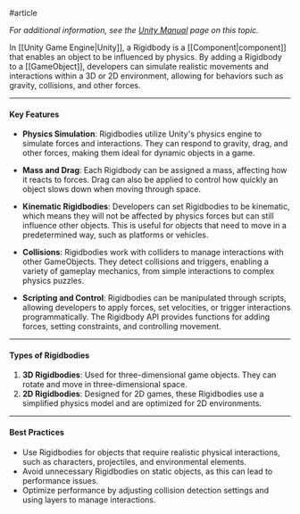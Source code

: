 #article 

*For additional information, see the [Unity Manual](https://docs.unity3d.com/Manual/class-Rigidbody2D.html) page on this topic.*

In [[Unity Game Engine|Unity]], a Rigidbody is a [[Component|component]] that enables an object to be influenced by physics. By adding a Rigidbody to a [[GameObject]], developers can simulate realistic movements and interactions within a 3D or 2D environment, allowing for behaviors such as gravity, collisions, and other forces.

----
#### Key Features

- **Physics Simulation**: Rigidbodies utilize Unity's physics engine to simulate forces and interactions. They can respond to gravity, drag, and other forces, making them ideal for dynamic objects in a game.

- **Mass and Drag**: Each Rigidbody can be assigned a mass, affecting how it reacts to forces. Drag can also be applied to control how quickly an object slows down when moving through space.

- **Kinematic Rigidbodies**: Developers can set Rigidbodies to be kinematic, which means they will not be affected by physics forces but can still influence other objects. This is useful for objects that need to move in a predetermined way, such as platforms or vehicles.

- **Collisions**: Rigidbodies work with colliders to manage interactions with other GameObjects. They detect collisions and triggers, enabling a variety of gameplay mechanics, from simple interactions to complex physics puzzles.

- **Scripting and Control**: Rigidbodies can be manipulated through scripts, allowing developers to apply forces, set velocities, or trigger interactions programmatically. The Rigidbody API provides functions for adding forces, setting constraints, and controlling movement.

----
#### Types of Rigidbodies

1. **3D Rigidbodies**: Used for three-dimensional game objects. They can rotate and move in three-dimensional space.
2. **2D Rigidbodies**: Designed for 2D games, these Rigidbodies use a simplified physics model and are optimized for 2D environments.

----
#### Best Practices

- Use Rigidbodies for objects that require realistic physical interactions, such as characters, projectiles, and environmental elements.
- Avoid unnecessary Rigidbodies on static objects, as this can lead to performance issues.
- Optimize performance by adjusting collision detection settings and using layers to manage interactions.
